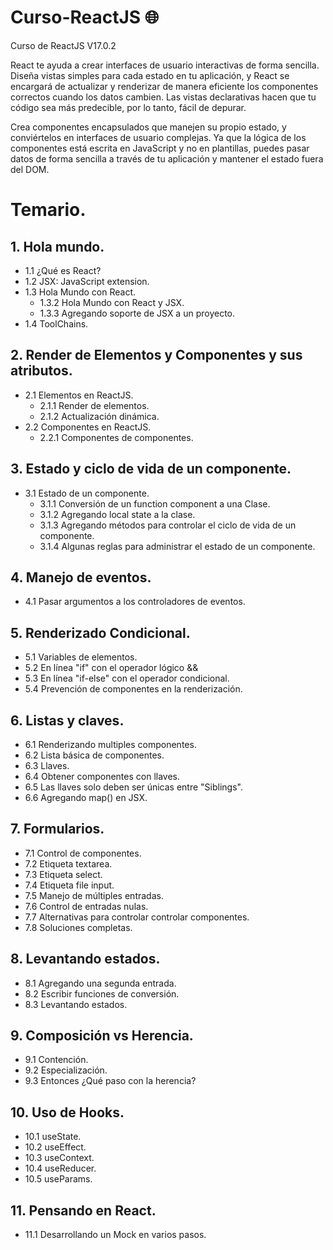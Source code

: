 # Curso-ReactJS :globe_with_meridians:
Curso de ReactJS V17.0.2

React te ayuda a crear interfaces de usuario interactivas de forma sencilla. Diseña vistas simples para cada estado en tu aplicación, y React se encargará de actualizar y renderizar de manera eficiente los componentes correctos cuando los datos cambien. Las vistas declarativas hacen que tu código sea más predecible, por lo tanto, fácil de depurar.

Crea componentes encapsulados que manejen su propio estado, y conviértelos en interfaces de usuario complejas. Ya que la lógica de los componentes está escrita en JavaScript y no en plantillas, puedes pasar datos de forma sencilla a través de tu aplicación y mantener el estado fuera del DOM.

# Temario.

## 1. Hola mundo.
  - 1.1 ¿Qué es React?
  - 1.2 JSX: JavaScript extension.
  - 1.3 Hola Mundo con React.
    - 1.3.2 Hola Mundo con React y JSX.
    - 1.3.3 Agregando soporte de JSX a un proyecto.
  - 1.4 ToolChains.
 
## 2. Render de Elementos y Componentes y sus atributos.
  - 2.1 Elementos en ReactJS.
    - 2.1.1 Render de elementos.
    - 2.1.2 Actualización dinámica.
  - 2.2 Componentes en ReactJS.
    - 2.2.1 Componentes de componentes.

## 3. Estado y ciclo de vida de un componente.
  - 3.1 Estado de un componente.
    - 3.1.1 Conversión de un function component a una Clase.
    - 3.1.2 Agregando local state a la clase.
    - 3.1.3 Agregando métodos para controlar el ciclo de vida de un componente.
    - 3.1.4 Algunas reglas para administrar el estado de un componente.

## 4. Manejo de eventos.
  - 4.1 Pasar argumentos a los controladores de eventos.

## 5. Renderizado Condicional.
  - 5.1 Variables de elementos.
  - 5.2 En línea "if" con el operador lógico &&
  - 5.3 En línea "if-else" con el operador condicional.
  - 5.4 Prevención de componentes en la renderización.

## 6. Listas y claves.
  - 6.1 Renderizando multiples componentes.
  - 6.2 Lista básica de componentes.
  - 6.3 Llaves.
  - 6.4 Obtener componentes con llaves.
  - 6.5 Las llaves solo deben ser únicas entre "Siblings".
  - 6.6 Agregando map() en JSX.

## 7. Formularios.
  - 7.1 Control de componentes.
  - 7.2 Etiqueta textarea.
  - 7.3 Etiqueta select.
  - 7.4 Etiqueta file input.
  - 7.5 Manejo de múltiples entradas.
  - 7.6 Control de entradas nulas.
  - 7.7 Alternativas para controlar controlar componentes.
  - 7.8 Soluciones completas.
 
## 8. Levantando estados.
  - 8.1 Agregando una segunda entrada.
  - 8.2 Escribir funciones de conversión.
  - 8.3 Levantando estados.
  
## 9. Composición vs Herencia.
  - 9.1 Contención.
  - 9.2 Especialización.
  - 9.3 Entonces ¿Qué paso con la herencia?

## 10. Uso de Hooks.
  - 10.1 useState.
  - 10.2 useEffect.
  - 10.3 useContext.
  - 10.4 useReducer.
  - 10.5 useParams.

## 11. Pensando en React.
  - 11.1 Desarrollando un Mock en varios pasos.

